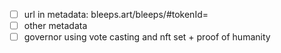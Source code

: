 - [ ] url in metadata: bleeps.art/bleeps/#tokenId=
- [ ] other metadata
- [ ] governor using vote casting and nft set + proof of humanity

